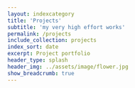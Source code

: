 ```yaml
---
layout: indexcategory
title: 'Projects'
subtitle: 'my very high effort works'
permalink: /projects
include_collection: projects
index_sort: date
excerpt: Project portfolio
header_type: splash
header_img: ../assets/image/flower.jpg
show_breadcrumb: true
---
```

